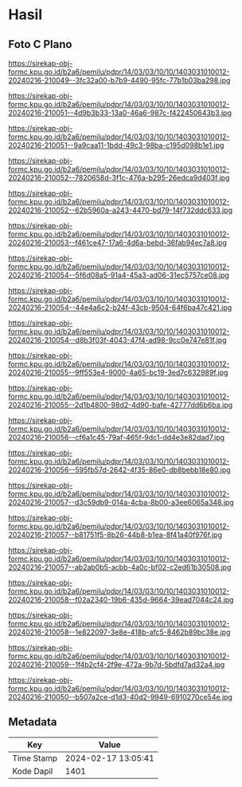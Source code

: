 # Hasil

## Foto C Plano

https://sirekap-obj-formc.kpu.go.id/b2a6/pemilu/pdpr/14/03/03/10/10/1403031010012-20240216-210049--3fc32a00-b7b9-4490-95fc-77b1b03ba298.jpg

https://sirekap-obj-formc.kpu.go.id/b2a6/pemilu/pdpr/14/03/03/10/10/1403031010012-20240216-210051--4d9b3b33-13a0-46a6-987c-f422450643b3.jpg

https://sirekap-obj-formc.kpu.go.id/b2a6/pemilu/pdpr/14/03/03/10/10/1403031010012-20240216-210051--9a9caa11-1bdd-49c3-98ba-c195d098b1e1.jpg

https://sirekap-obj-formc.kpu.go.id/b2a6/pemilu/pdpr/14/03/03/10/10/1403031010012-20240216-210052--7820658d-3f1c-476a-b295-26edca9d403f.jpg

https://sirekap-obj-formc.kpu.go.id/b2a6/pemilu/pdpr/14/03/03/10/10/1403031010012-20240216-210052--62b5960a-a243-4470-bd79-14f732ddc633.jpg

https://sirekap-obj-formc.kpu.go.id/b2a6/pemilu/pdpr/14/03/03/10/10/1403031010012-20240216-210053--f461ce47-17a6-4d6a-bebd-36fab94ec7a8.jpg

https://sirekap-obj-formc.kpu.go.id/b2a6/pemilu/pdpr/14/03/03/10/10/1403031010012-20240216-210054--5f6d08a5-91a4-45a3-ad06-31ec5757ce08.jpg

https://sirekap-obj-formc.kpu.go.id/b2a6/pemilu/pdpr/14/03/03/10/10/1403031010012-20240216-210054--44e4a6c2-b24f-43cb-9504-64f6ba47c421.jpg

https://sirekap-obj-formc.kpu.go.id/b2a6/pemilu/pdpr/14/03/03/10/10/1403031010012-20240216-210054--d8b3f03f-4043-47f4-ad98-9cc0e747e81f.jpg

https://sirekap-obj-formc.kpu.go.id/b2a6/pemilu/pdpr/14/03/03/10/10/1403031010012-20240216-210055--9ff553e4-9000-4a65-bc19-3ed7c632989f.jpg

https://sirekap-obj-formc.kpu.go.id/b2a6/pemilu/pdpr/14/03/03/10/10/1403031010012-20240216-210055--2d1b4800-98d2-4d90-bafe-42777dd6b6ba.jpg

https://sirekap-obj-formc.kpu.go.id/b2a6/pemilu/pdpr/14/03/03/10/10/1403031010012-20240216-210056--cf6a1c45-79af-465f-9dc1-dd4e3e82dad7.jpg

https://sirekap-obj-formc.kpu.go.id/b2a6/pemilu/pdpr/14/03/03/10/10/1403031010012-20240216-210056--595fb57d-2642-4f35-86e0-db8bebb18e80.jpg

https://sirekap-obj-formc.kpu.go.id/b2a6/pemilu/pdpr/14/03/03/10/10/1403031010012-20240216-210057--d3c59db9-014a-4cba-8b00-a3ee6065a348.jpg

https://sirekap-obj-formc.kpu.go.id/b2a6/pemilu/pdpr/14/03/03/10/10/1403031010012-20240216-210057--b81751f5-8b26-44b8-b1ea-8f41a40f976f.jpg

https://sirekap-obj-formc.kpu.go.id/b2a6/pemilu/pdpr/14/03/03/10/10/1403031010012-20240216-210057--ab2ab0b5-acbb-4a0c-bf02-c2ed61b30508.jpg

https://sirekap-obj-formc.kpu.go.id/b2a6/pemilu/pdpr/14/03/03/10/10/1403031010012-20240216-210058--f02a2340-19b6-435d-9664-39ead7044c24.jpg

https://sirekap-obj-formc.kpu.go.id/b2a6/pemilu/pdpr/14/03/03/10/10/1403031010012-20240216-210058--1e822097-3e8e-418b-afc5-8462b89bc38e.jpg

https://sirekap-obj-formc.kpu.go.id/b2a6/pemilu/pdpr/14/03/03/10/10/1403031010012-20240216-210059--1f4b2cf4-2f9e-472a-9b7d-5bdfd7ad32a4.jpg

https://sirekap-obj-formc.kpu.go.id/b2a6/pemilu/pdpr/14/03/03/10/10/1403031010012-20240216-210050--b507a2ce-d1d3-40d2-9949-6910270ce54e.jpg


## Metadata

| Key        | Value               |
| ---------- | ------------------- |
| Time Stamp | 2024-02-17 13:05:41 |
| Kode Dapil | 1401                |




